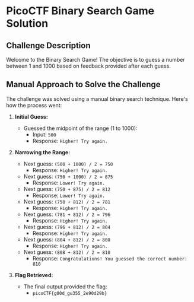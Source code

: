 # PicoCTF Binary Search Game Solution

## Challenge Description

Welcome to the Binary Search Game! The objective is to guess a number between 1 and 1000 based on feedback provided after each guess.

## Manual Approach to Solve the Challenge

The challenge was solved using a manual binary search technique. Here's how the process went:

1. **Initial Guess:**
   - Guessed the midpoint of the range (1 to 1000):
     - Input: `500`
     - Response: `Higher! Try again.`

2. **Narrowing the Range:**
   - Next guess: `(500 + 1000) / 2 = 750`
     - Response: `Higher! Try again.`
   - Next guess: `(750 + 1000) / 2 = 875`
     - Response: `Lower! Try again.`
   - Next guess: `(750 + 875) / 2 = 812`
     - Response: `Lower! Try again.`
   - Next guess: `(750 + 812) / 2 = 781`
     - Response: `Higher! Try again.`
   - Next guess: `(781 + 812) / 2 = 796`
     - Response: `Higher! Try again.`
   - Next guess: `(796 + 812) / 2 = 804`
     - Response: `Higher! Try again.`
   - Next guess: `(804 + 812) / 2 = 808`
     - Response: `Higher! Try again.`
   - Next guess: `(808 + 812) / 2 = 810`
     - Response: `Congratulations! You guessed the correct number: 810`

3. **Flag Retrieved:**
   - The final output provided the flag:
     - `picoCTF{g00d_gu355_2e90d29b}`
